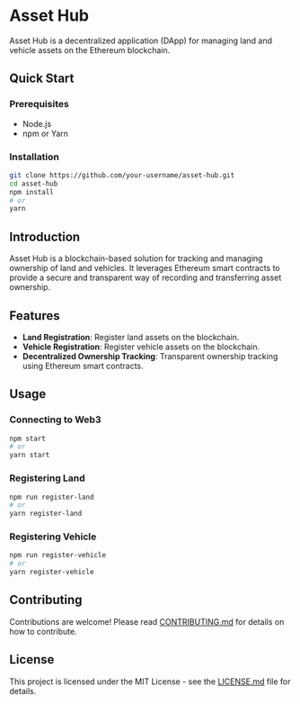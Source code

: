 # Asset Hub

Asset Hub is a decentralized application (DApp) for managing land and vehicle assets on the Ethereum blockchain.

## Quick Start

### Prerequisites

- Node.js
- npm or Yarn

### Installation

```bash
git clone https://github.com/your-username/asset-hub.git
cd asset-hub
npm install
# or
yarn
```

## Introduction

Asset Hub is a blockchain-based solution for tracking and managing ownership of land and vehicles. It leverages Ethereum smart contracts to provide a secure and transparent way of recording and transferring asset ownership.

## Features

- **Land Registration**: Register land assets on the blockchain.
- **Vehicle Registration**: Register vehicle assets on the blockchain.
- **Decentralized Ownership Tracking**: Transparent ownership tracking using Ethereum smart contracts.

## Usage

### Connecting to Web3

```bash
npm start
# or
yarn start
```

### Registering Land

```bash
npm run register-land
# or
yarn register-land
```

### Registering Vehicle

```bash
npm run register-vehicle
# or
yarn register-vehicle
```

## Contributing

Contributions are welcome! Please read [CONTRIBUTING.md](CONTRIBUTING.md) for details on how to contribute.

## License

This project is licensed under the MIT License - see the [LICENSE.md](LICENSE.md) file for details.
